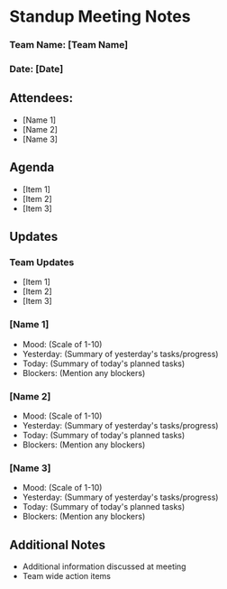 # Standup Meeting Notes

### Team Name: [Team Name]

### Date: [Date]

## Attendees:

- [Name 1]
- [Name 2]
- [Name 3]

## Agenda

- [Item 1]
- [Item 2]
- [Item 3]

## Updates

### Team Updates

- [Item 1]
- [Item 2]
- [Item 3]

### [Name 1]

- Mood: (Scale of 1-10)
- Yesterday: (Summary of yesterday's tasks/progress)
- Today: (Summary of today's planned tasks)
- Blockers: (Mention any blockers)

### [Name 2]

- Mood: (Scale of 1-10)
- Yesterday: (Summary of yesterday's tasks/progress)
- Today: (Summary of today's planned tasks)
- Blockers: (Mention any blockers)

### [Name 3]

- Mood: (Scale of 1-10)
- Yesterday: (Summary of yesterday's tasks/progress)
- Today: (Summary of today's planned tasks)
- Blockers: (Mention any blockers)

## Additional Notes

- Additional information discussed at meeting
- Team wide action items
